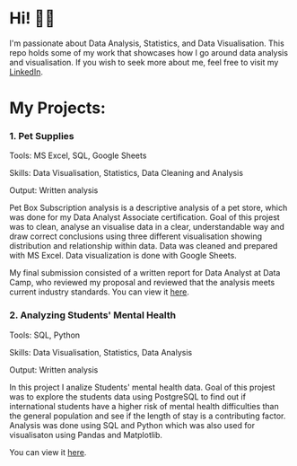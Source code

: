 # Hi! 👨‍🔬
I'm passionate about Data Analysis, Statistics, and Data Visualisation. This repo holds some of my work that showcases how I go around data analysis and visualisation. If you wish to seek more about me, feel free to visit my [LinkedIn](https://www.linkedin.com/in/natalia-g-12ba74232/).

# My Projects:

### 1. Pet Supplies
Tools: MS Excel, SQL, Google Sheets

Skills: Data Visualisation, Statistics, Data Cleaning and Analysis

Output: Written analysis

Pet Box Subscription analysis is a descriptive analysis of a pet store, which was done for my Data Analyst Associate certification. Goal of this projest was to clean, analyse an visualise data in a clear, understandable way and draw correct conclusions using three different visualisation showing distribution and relationship within data. Data was cleaned and prepared with MS Excel. Data visualization is done with Google Sheets. 

My final submission consisted of a written report for Data Analyst at Data Camp, who reviewed my proposal and reviewed that the analysis meets current industry standards. You can view it [here](https://github.com/XLemonyX/XLemonyX/blob/main/notebook.ipynb).

### 2. Analyzing Students' Mental Health
Tools: SQL, Python

Skills: Data Visualisation, Statistics, Data Analysis

Output: Written analysis

In this project I analize Students' mental health data. Goal of this projest was to explore the students data using PostgreSQL to find out if international students have a higher risk of mental health difficulties than the general population and see if the length of stay is a contributing factor. Analysis was done using SQL and Python which was also used for visualisaton using Pandas and Matplotlib.


You can view it [here](https://github.com/XLemonyX/SMH-Project/blob/main/notebook.ipynb).
